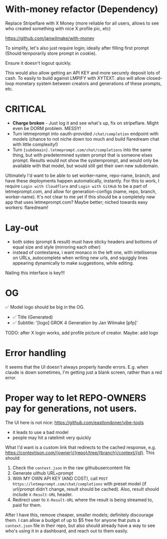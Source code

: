 # With-money refactor (Dependency)

Replace Stripeflare with X Money (more reliable for all users, allows to see who created something with nice X profile pic, etc)

https://github.com/janwilmake/with-money

To simplify, let's also just require login; ideally after filling first prompt (Should temporarily store prompt in cookie).

Ensure it doesn't logout quickly.

This would also allow getting an API KEY and more securely deposit lots of cash. To easily to build against LMPIFY with XYTEXT. also will allow closed-loop monetary system between creators and generations of these prompts, etc.

# CRITICAL

- **Charge broken** - Just log it and see what's up, fix on stripeflare. Might even be DORM problem. MESSY!
- Turn letmeprompt into oauth-provided `/chat/completion` endpoint with models (chance to not niche down too much and build flaredream chat with little complexity!)
- Turn `{subdomain}.letmeprompt.com/chat/completions` into the same thing, but with predetermined system prompt that is someone elses prompt. Results would not show the systemprompt, and would only be available with that model, but would still get their own new subdomain.

Ultimately I'd want to be able to set worker-name, repo-name, branch, and have these deployments happen automatically, instantly. For this to work, I require `Login with Cloudflare` and `Login with GitHub` to be a part of letmeprompt.com, and allow for generation-configs (name, repo, branch, worker-name). It's not clear to me yet if this should be a completely new app that uses letmeprompt.com? Maybe better; niched towards easy workers: flaredream!

# Lay-out

- both sides (prompt & result) must have sticky headers and bottoms of equal size and style (mirroring each other)
- instead of contextarea, i want monaco in the left one, with intellisense on URLs, autocomplete when writing new urls, and squiggly lines appearing dynamically to make suggestions, while editing.

Nailing this interface is key!!!

# OG

✅ Model logo should be big in the OG.

- ✅ Title (Generated)
- ✅ Subtitle: '[logo] GROK 4 Generation by Jan Wilmake [pfp]'

TODO: after X login works, add profile picture of creator. Maybe: add logo

# Error handling

It seems that the UI doesn't always properly handle errors. E.g. when claude is down sometimes, I'm getting just a blank screen, rather than a red error.

# Proper way to let REPO-OWNERS pay for generations, not users.

The UI here is not nice: https://github.com/eastlondoner/vibe-tools

- it leads to use a bad model
- people may hit a ratelimit very quickly

What I'd want is a custom link that redirects to the cached response, e.g. https://contextjson.com/{owner}/{repo}/tree/{branch}/context/{id}. This should:

1. Check the `context.json` in the raw githubusercontent file
2. Generate uithub URL+prompt
3. With MY OWN API KEY (AND COST), call `POST https://letmeprompt.com/chat/completions` with preset model (if url/prompt didn't change, result should be cached). Also, result should include `X-Result-URL` header.
4. Redirect user to `X-Result-URL` where the result is being streamed to, paid for them.

After I have this, remove cheaper, smaller models; definitely discourage them. I can allow a budget of up to $5 free for anyone that puts a `context.json` file in their repo, but also should already have a way to see who's using it in a dashboard, and reach out to them easily.
